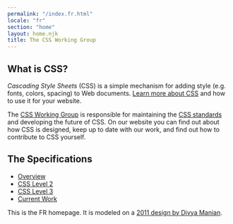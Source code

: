 ```yaml
---
permalink: "/index.fr.html"
locale: "fr"
section: "home"
layout: home.njk
title: The CSS Working Group
---
```


<section class="banner">
  <div class="intro">
    <h1>What is CSS?</h1>
    <p><dfn>Cascading Style Sheets</dfn> (CSS) is a simple mechanism for
      adding style (e.g. fonts, colors, spacing) to Web documents.
      <a href="learn">Learn more about CSS</a> and how to use it for
      your website.</p>
    <p>The <a href="about">CSS Working Group</a> is responsible for
      maintaining the <a href="Specs">CSS standards</a>
      and developing the future of CSS.
      On our website you can find out about how CSS is designed,
      keep up to date with our work,
      and find out how to contribute to CSS yourself.
  </div>
  <nav class="qlinks">
    <h2>The Specifications</h2>
    <ul>
      <li><a href="Specs">Overview</a></li>
      <li><a href="http://www.w3.org/TR/CSS2/">CSS Level 2</a></li>
      <li><a href="http://www.w3.org/TR/CSS/">CSS Level 3</a></li>
      <li><a href="http://www.w3.org/Style/CSS/current-work">Current Work</a></li>
    </ul>
  </nav>
</section>

This is the FR homepage. It is modeled on a <a href="http://csswg.inkedblade.net/staging/redesign/divya/">2011 design by Divya Manian</a>.
